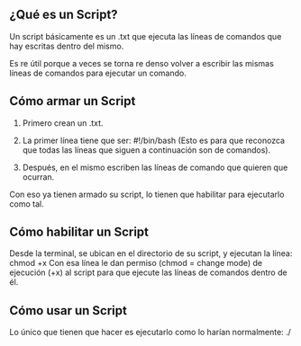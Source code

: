 ## ¿Qué es un Script?

Un script básicamente es un .txt que ejecuta las líneas de comandos que hay escritas dentro del mismo.

Es re útil porque a veces se torna re denso volver a escribir las mismas líneas de comandos para ejecutar un comando.


## Cómo armar un Script

1) Primero crean un .txt.

2) La primer línea tiene que ser: #!/bin/bash
(Esto es para que reconozca que todas las líneas que siguen a continuación son de comandos).

3) Después, en el mismo escriben las líneas de comando que quieren que ocurran.

Con eso ya tienen armado su script, lo tienen que habilitar para ejecutarlo como tal.


## Cómo habilitar un Script

Desde la terminal, se ubican en el directorio de su script, y ejecutan la línea: chmod +x <nombreDelScript>
Con esa línea le dan permiso (chmod = change mode) de ejecución (+x) al script para que ejecute las líneas de comandos dentro de él.


## Cómo usar un Script

Lo único que tienen que hacer es ejecutarlo como lo harían normalmente: ./<nombreDelScript>